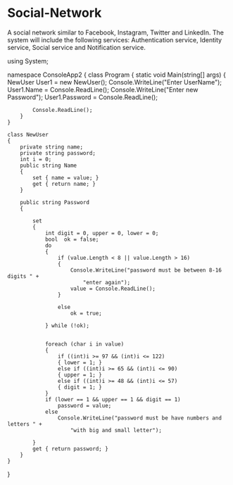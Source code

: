 # Social-Network
A social network similar to Facebook, Instagram, Twitter and LinkedIn.  The system will include the following services: Authentication service, Identity service, Social service and Notification service.

using System;

namespace ConsoleApp2
{
    class Program
    {
        static void Main(string[] args)
        {
            NewUser User1 = new NewUser();
            Console.WriteLine("Enter UserName");
            User1.Name = Console.ReadLine();
            Console.WriteLine("Enter new Password");
            User1.Password = Console.ReadLine();

            Console.ReadLine();
        }
    }

    class NewUser
    {
        private string name;
        private string password;
        int i = 0;
        public string Name
        {
            set { name = value; }
            get { return name; }
        }

        public string Password
        {

            set
            {
                int digit = 0, upper = 0, lower = 0;
                bool  ok = false;
                do
                {
                    if (value.Length < 8 || value.Length > 16)
                    {
                        Console.WriteLine("password must be between 8-16 digits " +
                            "enter again");
                        value = Console.ReadLine();
                    }

                    else
                        ok = true;

                } while (!ok);

                
                foreach (char i in value)
                {
                    if ((int)i >= 97 && (int)i <= 122)
                    { lower = 1; }
                    else if ((int)i >= 65 && (int)i <= 90)
                    { upper = 1; }
                    else if ((int)i >= 48 && (int)i <= 57)
                    { digit = 1; }
                }
                if (lower == 1 && upper == 1 && digit == 1)
                    password = value;
                else
                    Console.WriteLine("password must be have numbers and letters " +
                        "with big and small letter");

            }
            get { return password; }
        }
    }
}
